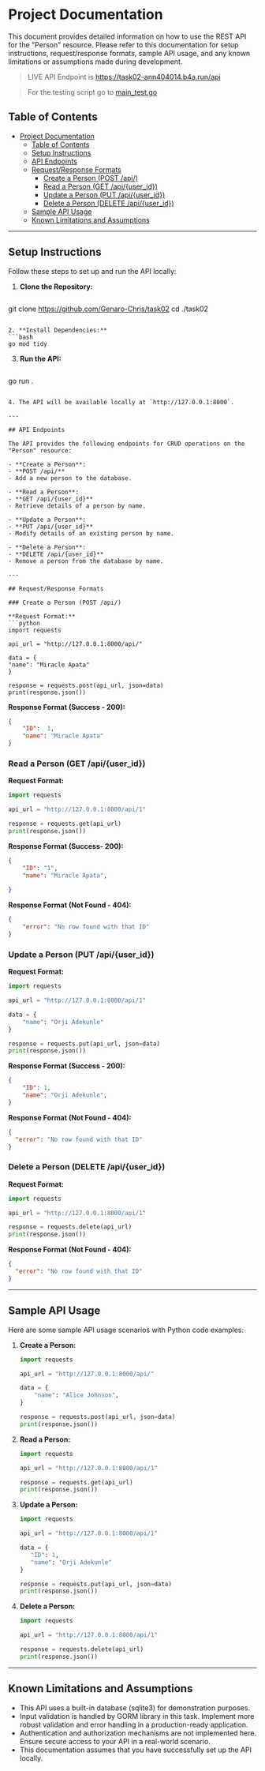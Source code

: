 
# Project Documentation

This document provides detailed information on how to use the REST API for the "Person" resource. Please refer to this documentation for setup instructions, request/response formats, sample API usage, and any known limitations or assumptions made during development.

> LIVE API Endpoint is https://task02-ann404014.b4a.run/api

> For the testing script go to [main_test.go](main_test.go)


## Table of Contents

- [Project Documentation](#project-documentation)
  - [Table of Contents](#table-of-contents)
  - [Setup Instructions](#setup-instructions)
  - [API Endpoints](#api-endpoints)
  - [Request/Response Formats](#requestresponse-formats)
    - [Create a Person (POST /api/)](#create-a-person-post-api)
    - [Read a Person (GET /api/{user\_id})](#read-a-person-get-apiuser_id)
    - [Update a Person (PUT /api/{user\_id})](#update-a-person-put-apiuser_id)
    - [Delete a Person (DELETE /api/{user\_id})](#delete-a-person-delete-apiuser_id)
  - [Sample API Usage](#sample-api-usage)
  - [Known Limitations and Assumptions](#known-limitations-and-assumptions)

---

## Setup Instructions

Follow these steps to set up and run the API locally:

1. **Clone the Repository:**
   ```bash
git clone https://github.com/Genaro-Chris/task02
cd ./task02
   ```

2. **Install Dependencies:**
   ```bash 
go mod tidy
   ```

3. **Run the API:**
   ```bash
go run .
   ```

4. The API will be available locally at `http://127.0.0.1:8000`.

---

## API Endpoints

The API provides the following endpoints for CRUD operations on the "Person" resource:

- **Create a Person**:
  - **POST /api/**
  - Add a new person to the database.

- **Read a Person**:
  - **GET /api/{user_id}**
  - Retrieve details of a person by name.

- **Update a Person**:
  - **PUT /api/{user_id}**
  - Modify details of an existing person by name.

- **Delete a Person**:
  - **DELETE /api/{user_id}**
  - Remove a person from the database by name.

---

## Request/Response Formats

### Create a Person (POST /api/)

**Request Format:**
```python
import requests

api_url = "http://127.0.0.1:8000/api/"

data = {
   "name": "Miracle Apata"
}

response = requests.post(api_url, json=data)
print(response.json())
```

**Response Format (Success - 200):**
```json
{
    "ID":  1,
    "name": "Miracle Apata"
}
```


### Read a Person (GET /api/{user_id})

**Request Format:**
```python
import requests

api_url = "http://127.0.0.1:8000/api/1"

response = requests.get(api_url)
print(response.json())
```

**Response Format (Success- 200):**
```json
{
    "ID": "1",
    "name": "Miracle Apata",
    
}
```

**Response Format (Not Found - 404):**
```json
{
    "error": "No row found with that ID"
}
```

### Update a Person (PUT /api/{user_id})

**Request Format:**
```python
import requests

api_url = "http://127.0.0.1:8000/api/1"

data = {
    "name": "Orji Adekunle"
}

response = requests.put(api_url, json=data)
print(response.json())
```

**Response Format (Success - 200):**
```json
{
    "ID": 1,
    "name": "Orji Adekunle",
}
```

**Response Format (Not Found - 404):**
```json
{
  "error": "No row found with that ID"
}
```

### Delete a Person (DELETE /api/{user_id})

**Request Format:**
```python
import requests

api_url = "http://127.0.0.1:8000/api/1"

response = requests.delete(api_url)
print(response.json())
```

**Response Format (Not Found - 404):**
```json
{
  "error": "No row found with that ID"
}
```

---

## Sample API Usage

Here are some sample API usage scenarios with Python code examples:

1. **Create a Person:**
   ```python
   import requests

   api_url = "http://127.0.0.1:8000/api/"

   data = {
       "name": "Alice Johnson",
   }

   response = requests.post(api_url, json=data)
   print(response.json())
   ```

2. **Read a Person:**
   ```python
   import requests

   api_url = "http://127.0.0.1:8000/api/1"

   response = requests.get(api_url)
   print(response.json())
   ```

3. **Update a Person:**
   ```python
   import requests

   api_url = "http://127.0.0.1:8000/api/1"

   data = {
      "ID": 1,
      "name": "Orji Adekunle"
   }

   response = requests.put(api_url, json=data)
   print(response.json())
   ```

4. **Delete a Person:**
   ```python
   import requests

   api_url = "http://127.0.0.1:8000/api/1"

   response = requests.delete(api_url)
   print(response.json())
   ```

---

## Known Limitations and Assumptions

- This API uses a built-in database (sqlite3) for demonstration purposes.
- Input validation is handled by GORM library in this task. Implement more robust validation and error handling in a production-ready application.
- Authentication and authorization mechanisms are not implemented here. Ensure secure access to your API in a real-world scenario.
- This documentation assumes that you have successfully set up the API locally.
